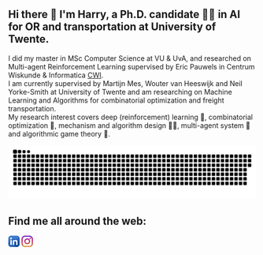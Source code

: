 ## Hi there 👋 I'm Harry, a Ph.D. candidate 👨‍🎓 in AI for OR and transportation at University of Twente. 
I did my master in MSc Computer Science at VU & UvA, and researched on Multi-agent Reinforcement Learning supervised by Eric Pauwels in Centrum Wiskunde & Informatica [CWI](https://www.cwi.nl/).  <br /> 
I am currently supervised by Martijn Mes, Wouter van Heeswijk and Neil Yorke-Smith at University of Twente and am researching on Machine Learning and Algorithms for combinatorial optimization and freight transportation.  <br /> 
My research interest covers deep (reinforcement) learning 🤖, combinatorial optimization 🔨, mechanism and algorithm design 👨‍🔧, multi-agent system 🤼 and algorithmic game theory 🎲.

<!-- platane/snk works, it just puts it on a new branch -->
![GitHub Snake dark](https://github.com/HarryZhangHH/HarryZhangHH/blob/main/github-user-contribution.svg#gh-dark-mode-only)

## Find me all around the web:
<a href="https://www.linkedin.com/in/haohui-zhang-a70486228/" target="blank"><img align="center" src="https://github.com/HarryZhangHH/HarryZhangHH/blob/main/icons/linkedin.png" title = "Twitter" alt="" height="23" /></a>
 <a href="https://www.instagram.com/volcano_harry_zhang/" target="blank"><img align="center" src="https://github.com/HarryZhangHH/HarryZhangHH/blob/main/icons/instagram.png" alt="" height="23" /></a>
<!--
**HarryZhangHH/HarryZhangHH** is a ✨ _special_ ✨ repository because its `README.md` (this file) appears on your GitHub profile.

Here are some ideas to get you started:

- 🔭 I’m currently working on ...
- 🌱 I’m currently learning ...
- 👯 I’m looking to collaborate on ...
- 🤔 I’m looking for help with ...
- 💬 Ask me about ...
- 📫 How to reach me: ...
- 😄 Pronouns: ...
- ⚡ Fun fact: ...
-->
